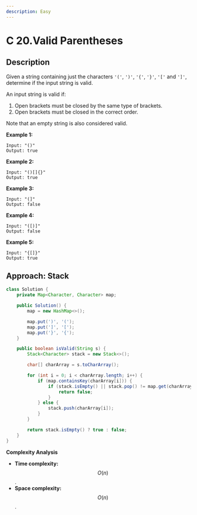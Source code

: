 ```yaml
---
description: Easy
---
```


# C 20.Valid Parentheses

## Description

Given a string containing just the characters `'('`, `')'`, `'{'`, `'}'`, `'['` and `']'`, determine if the input string is valid.

An input string is valid if:

1. Open brackets must be closed by the same type of brackets.
2. Open brackets must be closed in the correct order.

Note that an empty string is also considered valid.

**Example 1:**

```text
Input: "()"
Output: true
```

**Example 2:**

```text
Input: "()[]{}"
Output: true
```

**Example 3:**

```text
Input: "(]"
Output: false
```

**Example 4:**

```text
Input: "([)]"
Output: false
```

**Example 5:**

```text
Input: "{[]}"
Output: true
```

## Approach: Stack

```java
class Solution {
    private Map<Character, Character> map;

    public Solution() {
        map = new HashMap<>();

        map.put(')', '(');
        map.put(']', '[');
        map.put('}', '{');
    }

    public boolean isValid(String s) {
        Stack<Character> stack = new Stack<>();

        char[] charArray = s.toCharArray();

        for (int i = 0; i < charArray.length; i++) {
            if (map.containsKey(charArray[i])) {
                if (stack.isEmpty() || stack.pop() != map.get(charArray[i])) {
                    return false;
                }
            } else {
                stack.push(charArray[i]);
            }
        }

        return stack.isEmpty() ? true : false;
    }
}
```

**Complexity Analysis**

* **Time complexity:** $$O(n)$$.
* **Space complexity:** $$O(n)$$.

